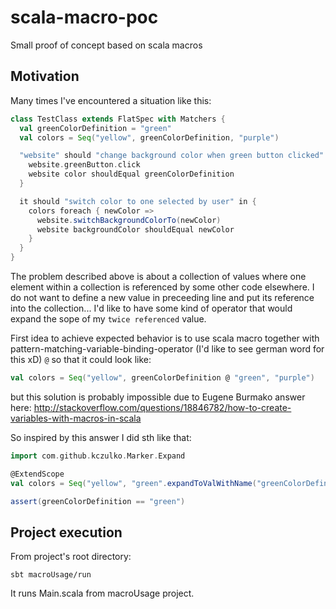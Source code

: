 # scala-macro-poc
Small proof of concept based on scala macros

## Motivation

Many times I've encountered a situation like this:

```scala
class TestClass extends FlatSpec with Matchers {
  val greenColorDefinition = "green"
  val colors = Seq("yellow", greenColorDefinition, "purple")

  "website" should "change background color when green button clicked" in {
    website.greenButton.click
    website color shouldEqual greenColorDefinition
  }

  it should "switch color to one selected by user" in {
    colors foreach { newColor =>
      website.switchBackgroundColorTo(newColor)
      website backgroundColor shouldEqual newColor
    }
  }
}
```

The problem described above is about a collection of values where one element within a collection is referenced by some other code elsewhere. I do not want to define a new value in preceeding line and put its reference into the collection... I'd like to have some kind of operator that would expand the sope of my `twice referenced` value.

First idea to achieve expected behavior is to use scala macro together with pattern-matching-variable-binding-operator (I'd like to see german word for this xD) `@` so that it could look like:

```scala
val colors = Seq("yellow", greenColorDefinition @ "green", "purple")
```

but this solution is probably impossible due to Eugene Burmako answer here:
http://stackoverflow.com/questions/18846782/how-to-create-variables-with-macros-in-scala

So inspired by this answer I did sth like that:

```scala
import com.github.kczulko.Marker.Expand

@ExtendScope
val colors = Seq("yellow", "green".expandToValWithName("greenColorDefinition"), "purple")

assert(greenColorDefinition == "green")
```

## Project execution

From project's root directory:
```
sbt macroUsage/run
```

It runs Main.scala from macroUsage project.
